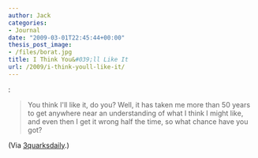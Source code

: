 ```yaml
---
author: Jack
categories:
- Journal
date: "2009-03-01T22:45:44+00:00"
thesis_post_image:
- /files/borat.jpg
title: I Think You&#039;ll Like It
url: /2009/i-think-youll-like-it/
---
```


[][1] :

> You think I'll like it, do you? Well, it has taken me more than 50 years to get anywhere near an understanding of what I think I might like, and even then I get it wrong half the time, so what chance have you got? 

(Via [3quarksdaily][2].)

 [1]: http://entertainment.timesonline.co.uk/tol/arts_and_entertainment/books/article5814281.ece
 [2]: http://www.3quarksdaily.com/3quarksdaily/